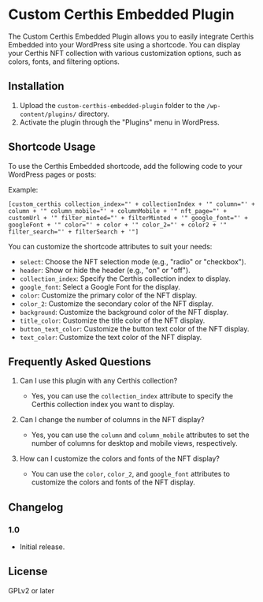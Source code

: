 ﻿
# Custom Certhis Embedded Plugin

The Custom Certhis Embedded Plugin allows you to easily integrate Certhis Embedded into your WordPress site using a shortcode. You can display your Certhis NFT collection with various customization options, such as colors, fonts, and filtering options.

## Installation

1. Upload the `custom-certhis-embedded-plugin` folder to the `/wp-content/plugins/` directory.
2. Activate the plugin through the "Plugins" menu in WordPress.

## Shortcode Usage

To use the Certhis Embedded shortcode, add the following code to your WordPress pages or posts:

Example: 

    [custom_certhis collection_index="' + collectionIndex + '" column="' + column + '" column_mobile="' + columnMobile + '" nft_page="' + customUrl + '" filter_minted="' + filterMinted + '" google_font="' + googleFont + '" color="' + color + '" color_2="' + color2 + '" filter_search="' + filterSearch + '"]


You can customize the shortcode attributes to suit your needs:

- `select`: Choose the NFT selection mode (e.g., "radio" or "checkbox").
- `header`: Show or hide the header (e.g., "on" or "off").
- `collection_index`: Specify the Certhis collection index to display.
- `google_font`: Select a Google Font for the display.
- `color`: Customize the primary color of the NFT display.
- `color_2`: Customize the secondary color of the NFT display.
- `background`: Customize the background color of the NFT display.
- `title_color`: Customize the title color of the NFT display.
- `button_text_color`: Customize the button text color of the NFT display.
- `text_color`: Customize the text color of the NFT display.


## Frequently Asked Questions

1. Can I use this plugin with any Certhis collection?
   - Yes, you can use the `collection_index` attribute to specify the Certhis collection index you want to display.

2. Can I change the number of columns in the NFT display?
   - Yes, you can use the `column` and `column_mobile` attributes to set the number of columns for desktop and mobile views, respectively.

3. How can I customize the colors and fonts of the NFT display?
   - You can use the `color`, `color_2`, and `google_font` attributes to customize the colors and fonts of the NFT display.

## Changelog

### 1.0
- Initial release.

## License

GPLv2 or later
